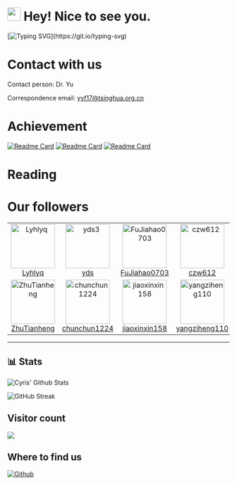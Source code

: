 <h1><img src="https://emojis.slackmojis.com/emojis/images/1531849430/4246/blob-sunglasses.gif?1531849430" width="30"/> Hey! Nice to see you.</h1>

[![Typing SVG](https://readme-typing-svg.demolab.com?font=Fira+Code&size=17&duration=3000&pause=500&color=040F14&multiline=true&width=1000&height=100&lines=We+are+the+Intelligent+Control+and+Interaction+Group+(ICIG).;Our+group+is+part+of+the+Multimodal+Information+Perception+and+Security+Laboratory.+;We+belong+to+the+School+of+Computer+Science+and+Technology+at+Xinjiang+University.)](https://git.io/typing-svg)


<!--
# Group introduction
We are the Intelligent Control and Interaction Group of the Multimodal Information Perception and Security Laboratory of the School of Computer Science and Technology of Xinjiang University, abbreviated as ICIG.
-->

# Contact with us

Contact person: Dr. Yu

Correspondence email: yyf17@tsinghua.org.cn

# Achievement
<!--
| Title | conference or journal |  Year | Authors | Corresponding author | Financial Support | Description | pdf | ppt | arxiv |
| ---   | ---                   | ---   | ---     | ---                  |  ---              | ---         | --- | --- | ---   | 
|       |                       |       |         |                      |                   |   其中，在语音情感识别领域提出一种新的方法。通过优化特征提取网络，在不同的尺度空间沿着时间和频率方向捕获谱图中的情感信息，引入自监督模型Hubert获取更丰富的时域信息，并以分层协调的方式进行特征交互，进一步提升了识别性能，该方法可以抽取语音时频域之间的情感关系，为分析语音信号中的情感信息提供了有力的支撑。成果发表在CCF B类会议IEEE International Conference on Multimedia & Expo 2024上。          |     |     |   https://arxiv.org/abs/2404.13509    | 
|       |                       |       |         |                      |                   |  其中，在语音情感识别中有效地捕捉情感的时间相关性和动态变化方面提出了一种新方法。通过引入新的渐进式信道查询策略，该方法可以通过信道查询技术在信道维度上逐步查询并整合语义相似的信息，从而更好地关注句子中的情感动态变化，实现情感的长期上下文建模。成果“PCQ: Emotion Recognition in Speech via Progressive Channel Querying”发表在CCF C类会议International Conference on Intelligent Computing上。           |     |     |    http://arxiv.org/abs/2407.12380   | 

-->
[![Readme Card](https://github-readme-stats.vercel.app/api/pin/?username=yyf17&repo=SAAVN&bg_color=0d1116&title_color=ce09ec&text_color=a4aacb&icon_color=007ec6)](https://github.com/yyf17/SAAVN)
[![Readme Card](https://github-readme-stats.vercel.app/api/pin/?username=yyf17&repo=MACMA&bg_color=0d1116&title_color=ce09ec&text_color=a4aacb&icon_color=007ec6)](https://github.com/yyf17/MACMA)
[![Readme Card](https://github-readme-stats.vercel.app/api/pin/?username=yyf17&repo=FSAAVN&bg_color=0d1116&title_color=ce09ec&text_color=a4aacb&icon_color=007ec6)](https://github.com/yyf17/FSAAVN)
&nbsp;
# Reading
# Our followers
<!--START_SECTION:top-followers-->
<table>
  <tr>
    <td align="center">
      <a href="https://github.com/Lyhlyq">
        <img src="https://avatars.githubusercontent.com/u/102502827?v=4" width="100px;" alt="Lyhlyq"/>
      </a>
      <br />
      <a href="https://github.com/Lyhlyq">Lyhlyq</a>
    </td>
        <td align="center">
      <a href="https://github.com/yds3">
        <img src="https://avatars2.githubusercontent.com/u/5100735" width="100px;" alt="yds3"/>
      </a>
      <br />
      <a href="https://github.com/yds3">yds</a>
    </td>
    <td align="center">
      <a href="https://github.com/FuJiahao0703">
        <img src="https://avatars.githubusercontent.com/u/161954417?v=4" width="100px;" alt="FuJiahao0703"/>
      </a>
      <br />
      <a href="https://github.com/FuJiahao0703">FuJiahao0703</a>
    </td>
    <td align="center">
      <a href="https://github.com/czw612">
        <img src="https://avatars.githubusercontent.com/u/56305827?v=4" width="100px;" alt="czw612"/>
      </a>
      <br />
      <a href="https://github.com/czw612">czw612</a>
    </td>
    <td align="center">
      <a href="https://github.com/ssYu7">
        <img src="https://avatars.githubusercontent.com/u/148185349?v=4" width="100px;" alt="ssYu7"/>
      </a>
      <br />
      <a href="https://github.com/ssYu7">ssYu7</a>
    </td>
    <td align="center">
      <a href="https://github.com/zhuta015">
        <img src="https://avatars.githubusercontent.com/u/148187629?v=4" width="100px;" alt="zhuta015"/>
      </a>
      <br />
      <a href="https://github.com/zhuta015">zhuta015</a>
    </td>
  </tr>
  <tr>
    <td align="center">
      <a href="https://github.com/ZhuTianheng">
        <img src="https://avatars.githubusercontent.com/u/148225015?v=4" width="100px;" alt="ZhuTianheng"/>
      </a>
      <br />
      <a href="https://github.com/ZhuTianheng">ZhuTianheng</a>
    </td>
    <td align="center">
      <a href="https://github.com/chunchun1224">
        <img src="https://avatars.githubusercontent.com/u/148959890?v=4" width="100px;" alt="chunchun1224"/>
      </a>
      <br />
      <a href="https://github.com/chunchun1224">chunchun1224</a>
    </td>
    <td align="center">
      <a href="https://github.com/jiaoxinxin158">
        <img src="https://avatars.githubusercontent.com/u/71214503?v=4" width="100px;" alt="jiaoxinxin158"/>
      </a>
      <br />
      <a href="https://github.com/jiaoxinxin158">jiaoxinxin158</a>
    </td>
    <td align="center">
      <a href="https://github.com/yangziheng110">
        <img src="https://avatars.githubusercontent.com/u/175932949?v=4" width="100px;" alt="yangziheng110"/>
      </a>
      <br />
      <a href="https://github.com/yangziheng110">yangziheng110</a>
    </td>
  </tr>
</table>
<!--END_SECTION:top-followers-->

---

<!--START_SECTION:waka-->
## 📊 Stats

![Cyris' Github Stats](https://github-readme-stats.vercel.app/api?username=yyf17&hide=contribs,prs&show_icons=true&bg_color=0d1116&title_color=ce09ec&text_color=a4aacb&icon_color=007ec6)

![GitHub Streak](https://github-readme-streak-stats.herokuapp.com/?user=yyf17&theme=dark&count_private=true&bg_color=0d1116&title_color=ce09ec&text_color=a4aacb&icon_color=007ec6)

## Visitor count

<img src="https://profile-counter.glitch.me/ICIG/count.svg" />

## Where to find us
<p><a href="https://github.com/yyf17" target="_blank"><img alt="Github" src="https://img.shields.io/badge/GitHub-%2312100E.svg?&style=for-the-badge&logo=Github&logoColor=white" /></a> 
